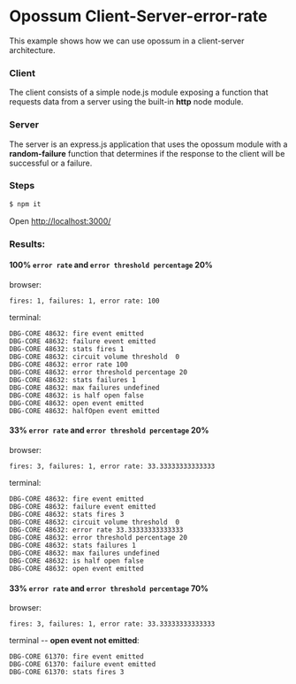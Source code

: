 # Opossum Client-Server-error-rate

This example shows how we can use opossum in a client-server architecture.

### Client

The client consists of a simple node.js module exposing a function that requests data from a server using the built-in **http** node module.

### Server

The server is an express.js application that uses the opossum module with a **random-failure** function that determines if the response to the client will be successful or a failure.

### Steps

```sh
$ npm it
```

Open [http://localhost:3000/](http://localhost:3000/)

### Results:

#### 100% `error rate` and `error threshold percentage` 20%

browser:
```
fires: 1, failures: 1, error rate: 100
```

terminal:
```
DBG-CORE 48632: fire event emitted
DBG-CORE 48632: failure event emitted
DBG-CORE 48632: stats fires 1
DBG-CORE 48632: circuit volume threshold  0
DBG-CORE 48632: error rate 100
DBG-CORE 48632: error threshold percentage 20
DBG-CORE 48632: stats failures 1
DBG-CORE 48632: max failures undefined
DBG-CORE 48632: is half open false
DBG-CORE 48632: open event emitted
DBG-CORE 48632: halfOpen event emitted
```

#### 33% `error rate` and `error threshold percentage` 20%

browser:
```
fires: 3, failures: 1, error rate: 33.33333333333333
```

terminal:
```
DBG-CORE 48632: fire event emitted
DBG-CORE 48632: failure event emitted
DBG-CORE 48632: stats fires 3
DBG-CORE 48632: circuit volume threshold  0
DBG-CORE 48632: error rate 33.33333333333333
DBG-CORE 48632: error threshold percentage 20
DBG-CORE 48632: stats failures 1
DBG-CORE 48632: max failures undefined
DBG-CORE 48632: is half open false
DBG-CORE 48632: open event emitted
```

#### 33% `error rate` and `error threshold percentage` 70%

browser:
```
fires: 3, failures: 1, error rate: 33.33333333333333
```

terminal -- **open event not emitted**:
```
DBG-CORE 61370: fire event emitted
DBG-CORE 61370: failure event emitted
DBG-CORE 61370: stats fires 3
```

